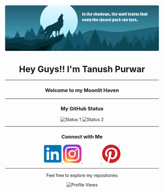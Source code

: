 <p align="center">
  <img src="./Assets/Banner.png" alt="Banner" />
</p>

<h1 align="center">Hey Guys!! I'm Tanush Purwar</h1>

<hr />

<h3 align="center">Welcome to my Moonlit Haven</h3>

<hr />

<h3 align="center">My GitHub Status</h3>
<p align="center">
  <img src="https://github-readme-stats.vercel.app/api?username=SanskariWolf&theme=prussian" alt="Status 1" width="400" />
  <img src="https://github-readme-streak-stats.herokuapp.com/?user=SanskariWolf&theme=prussian" alt="Status 2" width="400" />
</p>

<hr />

<h3 align="center">Connect with Me</h3>
<p align="center">
  <a href="https://www.linkedin.com/in/tanushpurwar/">
    <img src="./Assets/Icon_Linkedin.svg" alt="LinkedIn" />
  </a>
  <a href="https://www.instagram.com/sanskari_wolf/">
    <img src="./Assets/Icon_Instagram.svg" alt="Instagram" />
  </a>
  <a href="https://www.sanskariwolf.com/">  <!-- Replace with actual website -->
    <img src="./Assets/Icon_Website.svg" alt="Website" />
  </a>
  <a href="https://in.pinterest.com/tanushpurwar/">
    <img src="./Assets/Icon_Pinterest.svg" alt="Pinterest" />
  </a>
</p>

<hr />

<p align="center">Feel free to explore my repositories</p>

<p align="center">
  <img src="https://komarev.com/ghpvc/?username=SanskariWolf" alt="Profile Views" />
</p>
